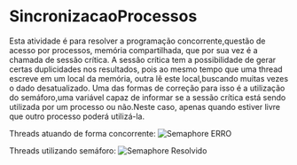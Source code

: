 # SincronizacaoProcessos


Esta atividade é para resolver a programação concorrente,questão de acesso por processos,
memória compartilhada, que por sua vez é a chamada de sessão crítica.
A sessão crítica tem a possibilidade de gerar certas duplicidades nos resultados, pois
ao mesmo tempo que uma thread escreve em um local da memória, outra lê este local,buscando
muitas vezes o dado desatualizado.
Uma das formas de correção para isso é a utilização do semáforo,uma variável capaz de 
informar se a sessão crítica está sendo utilizada por um processo ou não.Neste caso, 
apenas quando estiver livre que outro processo poderá utilizá-la.

Threads atuando de forma concorrente:
![Semaphore ERRO](https://user-images.githubusercontent.com/88063740/211684313-0a949b46-cb12-46a0-8fda-ef35367c6df5.png)

Threads utilizando semáforo:
![Semaphore Resolvido](https://user-images.githubusercontent.com/88063740/211684329-295ce2b1-191a-425f-b24d-989f8a165bc3.png)
